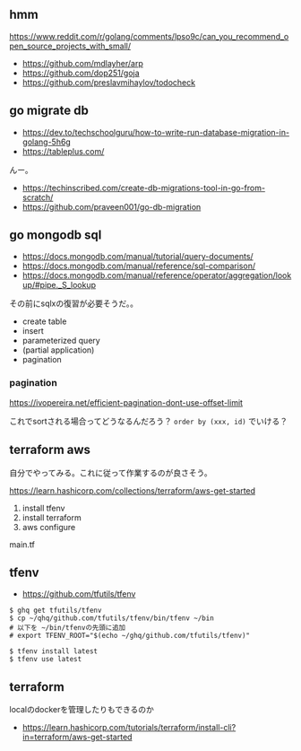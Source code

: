 ## hmm

https://www.reddit.com/r/golang/comments/lpso9c/can_you_recommend_open_source_projects_with_small/

- https://github.com/mdlayher/arp
- https://github.com/dop251/goja
- https://github.com/preslavmihaylov/todocheck

## go migrate db

- https://dev.to/techschoolguru/how-to-write-run-database-migration-in-golang-5h6g
- https://tableplus.com/

んー。

- https://techinscribed.com/create-db-migrations-tool-in-go-from-scratch/
- https://github.com/praveen001/go-db-migration

## go mongodb sql

- https://docs.mongodb.com/manual/tutorial/query-documents/
- https://docs.mongodb.com/manual/reference/sql-comparison/
- https://docs.mongodb.com/manual/reference/operator/aggregation/lookup/#pipe._S_lookup


その前にsqlxの復習が必要そうだ。。

- create table
- insert
- parameterized query
- (partial application)
- pagination

### pagination

https://ivopereira.net/efficient-pagination-dont-use-offset-limit

これでsortされる場合ってどうなるんだろう？ `order by (xxx, id)` でいける？

## terraform aws

自分でやってみる。これに従って作業するのが良さそう。

https://learn.hashicorp.com/collections/terraform/aws-get-started

1. install tfenv
1. install terraform
1. aws configure

main.tf


## tfenv

- https://github.com/tfutils/tfenv

```console
$ ghq get tfutils/tfenv
$ cp ~/qhq/github.com/tfutils/tfenv/bin/tfenv ~/bin
# 以下を ~/bin/tfenvの先頭に追加
# export TFENV_ROOT="$(echo ~/ghq/github.com/tfutils/tfenv)"

$ tfenv install latest
$ tfenv use latest
```

## terraform

localのdockerを管理したりもできるのか

- https://learn.hashicorp.com/tutorials/terraform/install-cli?in=terraform/aws-get-started
